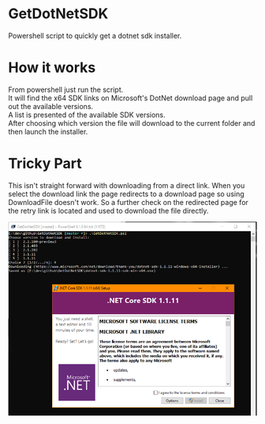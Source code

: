 # GetDotNetSDK
Powershell script to quickly get a dotnet sdk installer.

# How it works
From powershell just run the script.  
It will find the x64 SDK links on Microsoft's DotNet download page and pull out the available versions.  
A list is presented of the available SDK versions.  
After choosing which version the file will download to the current folder and then launch the installer.  

# Tricky Part
This isn't straight forward with downloading from a direct link.  When you select the download link the page redirects to a download page so using DownloadFile doesn't work.  So a further check on the redirected page for the retry link is located and used to download the file directly.  
  
![Screenshot](Annotation.png)  